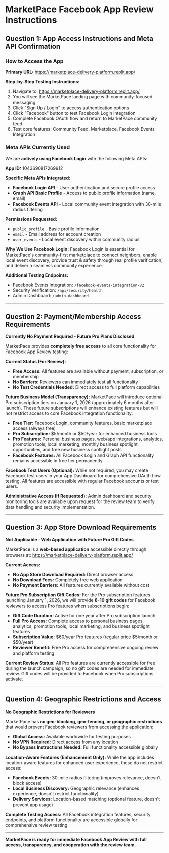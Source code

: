 # MarketPace Facebook App Review Instructions

## Question 1: App Access Instructions and Meta API Confirmation

### How to Access the App
**Primary URL:** https://marketplace-delivery-platform.replit.app/

**Step-by-Step Testing Instructions:**
1. Navigate to: https://marketplace-delivery-platform.replit.app/
2. You will see the MarketPace landing page with community-focused messaging
3. Click "Sign Up / Login" to access authentication options
4. Click "Facebook" button to test Facebook Login integration
5. Complete Facebook OAuth flow and return to MarketPace community feed
6. Test core features: Community Feed, Marketplace, Facebook Events Integration

### Meta APIs Currently Used
We are **actively using Facebook Login** with the following Meta APIs:

**App ID:** 1043690817269912

**Specific Meta APIs Integrated:**
- **Facebook Login API** - User authentication and secure profile access
- **Graph API Basic Profile** - Access to public profile information (name, email)
- **Facebook Events API** - Local community event integration with 30-mile radius filtering

**Permissions Requested:**
- `public_profile` - Basic profile information
- `email` - Email address for account creation
- `user_events` - Local event discovery within community radius

**Why We Use Facebook Login:**
Facebook Login is essential for MarketPace's community-first marketplace to connect neighbors, enable local event discovery, provide trust & safety through real profile verification, and deliver a seamless community experience.

**Additional Testing Endpoints:**
- Facebook Events Integration: `/facebook-events-integration-v2`
- Security Verification: `/api/security/health`
- Admin Dashboard: `/admin-dashboard`

---

## Question 2: Payment/Membership Access Requirements

**Currently No Payment Required - Future Pro Plans Disclosed**

MarketPace provides **completely free access** to all core functionality for Facebook App Review testing:

**Current Status (For Review):**
- **Free Access:** All features are available without payment, subscription, or membership
- **No Barriers:** Reviewers can immediately test all functionality
- **No Test Credentials Needed:** Direct access to full platform capabilities

**Future Business Model (Transparency):**
MarketPace will introduce optional Pro subscription tiers on January 1, 2026 (approximately 6 months after launch). These future subscriptions will enhance existing features but will not restrict access to core Facebook integration functionality:

- **Free Tier:** Facebook Login, community features, basic marketplace access (always free)
- **Pro Subscription:** $5/month or $50/year for enhanced business tools
- **Pro Features:** Personal business pages, web/app integrations, analytics, promotion tools, local marketing, monthly business spotlight opportunities, and free new business spotlight posts
- **Facebook Features:** All Facebook Login and Graph API functionality remains accessible in free tier permanently

**Facebook Test Users (Optional):**
While not required, you may create Facebook test users in your App Dashboard for comprehensive OAuth flow testing. All features are accessible with regular Facebook accounts or test users.

**Administrative Access (If Requested):**
Admin dashboard and security monitoring tools are available upon request for the review team to verify data handling and security implementation.

---

## Question 3: App Store Download Requirements

**Not Applicable - Web Application with Future Pro Gift Codes**

MarketPace is a **web-based application** accessible directly through browsers at:
https://marketplace-delivery-platform.replit.app/

**Current Access:**
- **No App Store Download Required:** Direct browser access
- **No Download Fees:** Completely free web application
- **No Payment Barriers:** All features currently available without cost

**Future Pro Subscription Gift Codes:**
For the Pro subscription features launching January 1, 2026, we will provide **8-10 gift codes** for Facebook reviewers to access Pro features when subscriptions begin:

- **Gift Code Duration:** Active for one year after Pro subscription launch
- **Full Pro Access:** Complete access to personal business pages, analytics, promotion tools, local marketing, and business spotlight features
- **Subscription Value:** $60/year Pro features (regular price $5/month or $50/year)
- **Reviewer Benefit:** Free Pro access for comprehensive ongoing review and platform testing

**Current Review Status:**
All Pro features are currently accessible for free during the launch campaign, so no gift codes are needed for immediate review. Gift codes will be provided to Facebook when Pro subscriptions activate.

---

## Question 4: Geographic Restrictions and Access

**No Geographic Restrictions for Reviewers**

MarketPace has **no geo-blocking, geo-fencing, or geographic restrictions** that would prevent Facebook reviewers from accessing the application:

- **Global Access:** Available worldwide for testing purposes
- **No VPN Required:** Direct access from any location
- **No Bypass Instructions Needed:** Full functionality accessible globally

**Location-Aware Features (Enhancement Only):**
While the app includes location-aware features for enhanced user experience, these do not restrict access:

- **Facebook Events:** 30-mile radius filtering (improves relevance, doesn't block access)
- **Local Business Discovery:** Geographic relevance (enhances experience, doesn't restrict functionality)
- **Delivery Services:** Location-based matching (optional feature, doesn't prevent app usage)

**Complete Testing Access:**
All Facebook integration features, security endpoints, and platform functionality are accessible globally for comprehensive review testing.

---

**MarketPace is ready for immediate Facebook App Review with full access, transparency, and cooperation with the review team.**